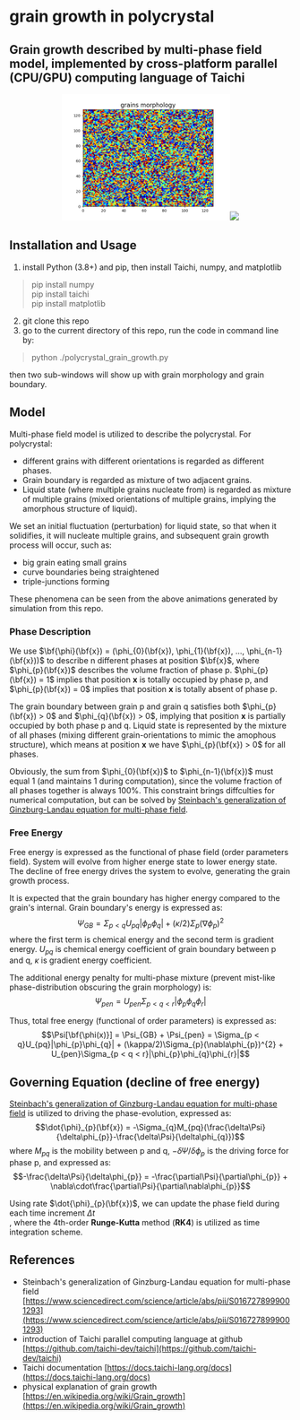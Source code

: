 # grain growth in polycrystal

## Grain growth described by multi-phase field model, implemented by cross-platform parallel (CPU/**GPU**) computing language of Taichi

<center class="half">
    <img src="./tests/polycrystal/polycrystal.gif" width="300" /><img src="./tests/grain_boundary/grain_boundary.gif" width="300"/>
</center>

## Installation and Usage
1. install Python (3.8+) and pip, then install Taichi, numpy, and matplotlib
> pip install numpy <br>
> pip install taichi <br>
> pip install matplotlib

2. git clone this repo
3. go to the current directory of this repo, run the code in command line by:
> python ./polycrystal_grain_growth.py <br>

then two sub-windows will show up with grain morphology and grain boundary. 

## Model
Multi-phase field model is utilized to describe the polycrystal. For polycrystal: 
+ different grains with different orientations is regarded as different phases. 
+ Grain boundary is regarded as mixture of two adjacent grains. 
+ Liquid state (where multiple grains nucleate from) is regarded as mixture of multiple grains (mixed orientations of multiple grains, implying the amorphous structure of liquid). 

We set an initial fluctuation (perturbation) for liquid state, so that when it solidifies, it will nucleate multiple grains, and subsequent grain growth process will occur, such as:
+ big grain eating small grains
+ curve boundaries being straightened
+ triple-junctions forming

These phenomena can be seen from the above animations generated by simulation from this repo. 

### Phase Description
We use $\bf{\phi}(\bf{x}) = (\phi_{0}(\bf{x}), \phi_{1}(\bf{x}), ..., \phi_{n-1}(\bf{x}))$ to describe n different phases at position $\bf{x}$, where $\phi_{p}(\bf{x})$ describes the volume fraction of phase p. $\phi_{p}(\bf{x}) = 1$ implies that position **x** is totally occupied by phase p, and $\phi_{p}(\bf{x}) = 0$ implies that position **x** is totally absent of phase p. 

The grain boundary between grain p and grain q satisfies both $\phi_{p}(\bf{x}) > 0$ and $\phi_{q}(\bf{x}) > 0$, implying that position **x** is partially occupied by both phase p and q. Liquid state is represented by the mixture of all phases (mixing different grain-orientations to mimic the amophous structure), which means at position **x** we have $\phi_{p}(\bf{x}) > 0$ for all phases.

Obviously, the sum from $\phi_{0}(\bf{x})$ to $\phi_{n-1}(\bf{x})$ must equal 1 (and maintains 1 during computation), since the volume fraction of all phases together is always 100%. This constraint brings diffculties for numerical computation, but can be solved by [Steinbach's generalization of Ginzburg-Landau equation for multi-phase field](https://www.sciencedirect.com/science/article/abs/pii/S0167278999001293). 

### Free Energy 
Free energy is expressed as the functional of phase field (order parameters field). System will evolve from higher energe state to lower energy state. The decline of free energy drives the system to evolve, generating the grain growth process. 

It is expected that the grain boundary has higher energy compared to the grain's internal. Grain boundary's energy is expressed as:
$$\Psi_{GB}=\Sigma_{p < q}U_{pq}|\phi_{p}\phi_{q}| + (\kappa/2)\Sigma_{p}(\nabla\phi_{p})^{2}$$
where the first term is chemical energy and the second term is gradient energy. $U_{pq}$ is chemical energy coefficient of grain boundary between p and q, $\kappa$ is gradient energy coefficient. 

The additional energy penalty for multi-phase mixture (prevent mist-like phase-distribution obscuring the grain morphology) is:
$$\Psi_{pen} = U_{pen}\Sigma_{p < q < r}|\phi_{p}\phi_{q}\phi_{r}|$$

Thus, total free energy (functional of order parameters) is expressed as:
$$\Psi[\bf{\phi(x)}] = \Psi_{GB} + \Psi_{pen} = \Sigma_{p < q}U_{pq}|\phi_{p}\phi_{q}| + (\kappa/2)\Sigma_{p}(\nabla\phi_{p})^{2} + U_{pen}\Sigma_{p < q < r}|\phi_{p}\phi_{q}\phi_{r}|$$

## Governing Equation (decline of free energy)
[Steinbach's generalization of Ginzburg-Landau equation for multi-phase field](https://www.sciencedirect.com/science/article/abs/pii/S0167278999001293) is utilized to driving the phase-evolution, expressed as:
$$\dot{\phi}_{p}(\bf{x}) = -\Sigma_{q}M_{pq}(\frac{\delta\Psi}{\delta\phi_{p}}-\frac{\delta\Psi}{\delta\phi_{q}})$$ 
where $M_{pq}$ is the mobility between p and q, $-\delta\Psi/\delta\phi_{p}$ is the driving force for phase p, and expressed as:
$$-\frac{\delta\Psi}{\delta\phi_{p}} = -\frac{\partial\Psi}{\partial\phi_{p}} + \nabla\cdot\frac{\partial\Psi}{\partial\nabla\phi_{p}}$$

Using rate $\dot{\phi}_{p}(\bf{x})$, we can update the phase field during each time increment $\Delta t$ <br>, where the 4th-order **Runge-Kutta** method (**RK4**) is utilized as time integration scheme. 

## References
+ Steinbach's generalization of Ginzburg-Landau equation for multi-phase field [https://www.sciencedirect.com/science/article/abs/pii/S0167278999001293](https://www.sciencedirect.com/science/article/abs/pii/S0167278999001293)
+ introduction of Taichi parallel computing language at github [https://github.com/taichi-dev/taichi](https://github.com/taichi-dev/taichi)
+ Taichi documentation [https://docs.taichi-lang.org/docs](https://docs.taichi-lang.org/docs)
+ physical explanation of grain growth [https://en.wikipedia.org/wiki/Grain_growth](https://en.wikipedia.org/wiki/Grain_growth)